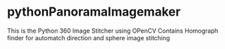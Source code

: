# pythonPanoramaImagemaker
This is the Python 360 Image Stitcher using OPenCV
Contains Homograph finder for automatch direction and sphere image stitching